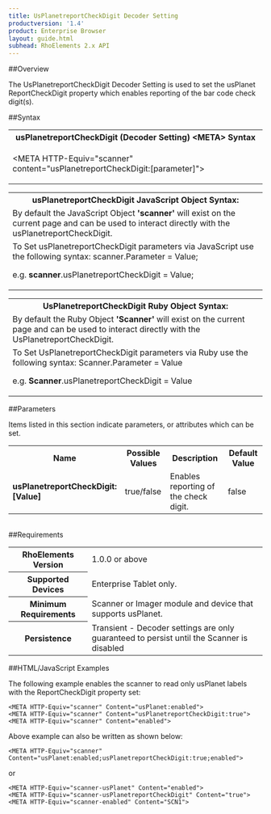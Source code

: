 ```yaml
---
title: UsPlanetreportCheckDigit Decoder Setting
productversion: '1.4'
product: Enterprise Browser
layout: guide.html
subhead: RhoElements 2.x API
---
```


##Overview

The UsPlanetreportCheckDigit Decoder Setting is used to set the usPlanet ReportCheckDigit property which enables reporting of the bar code check digit(s).

##Syntax

<table class="re-table"><tr><th class="tableHeading">usPlanetreportCheckDigit (Decoder Setting) &lt;META&gt; Syntax
</th></tr><tr><td class="clsSyntaxCells clsOddRow"><p>&lt;META HTTP-Equiv="scanner" content="usPlanetreportCheckDigit:[parameter]"&gt;</p></td></tr></table>
<table class="re-table"><tr><th class="tableHeading">usPlanetreportCheckDigit JavaScript Object Syntax:</th></tr><tr><td class="clsSyntaxCells clsOddRow">
By default the JavaScript Object <b>'scanner'</b> will exist on the current page and can be used to interact directly with the usPlanetreportCheckDigit.
</td></tr><tr><td class="clsSyntaxCells clsEvenRow">
To Set usPlanetreportCheckDigit parameters via JavaScript use the following syntax: scanner.Parameter = Value;
<P />e.g. <b>scanner</b>.usPlanetreportCheckDigit = Value;
</td></tr></table>
<table class="re-table"><tr><th class="tableHeading">UsPlanetreportCheckDigit Ruby Object Syntax:</th></tr><tr><td class="clsSyntaxCells clsOddRow">
By default the Ruby Object <b>'Scanner'</b> will exist on the current page and can be used to interact directly with the UsPlanetreportCheckDigit.
</td></tr><tr><td class="clsSyntaxCells clsEvenRow">
To Set UsPlanetreportCheckDigit parameters via Ruby use the following syntax: Scanner.Parameter = Value
<P />e.g. <b>Scanner</b>.usPlanetreportCheckDigit = Value
</td></tr></table>



##Parameters


Items listed in this section indicate parameters, or attributes which can be set.
<table class="re-table"><col width="20%" /><col width="20%" /><col width="38%" /><col width="22%" /><tr><th class="tableHeading">Name</th><th class="tableHeading">Possible Values</th><th class="tableHeading">Description</th><th class="tableHeading">Default Value</th></tr><tr><td class="clsSyntaxCells clsOddRow"><b>usPlanetreportCheckDigit:[Value]
</b></td><td class="clsSyntaxCells clsOddRow">true/false</td><td class="clsSyntaxCells clsOddRow">Enables reporting of the check digit.</td><td class="clsSyntaxCells clsOddRow">false</td></tr></table>
<table class="re-table"><col width="78%" /><col width="8%" /><col width="1%" /><col width="5%" /><col width="1%" /><col width="5%" /><col width="2%" /></table>





##Requirements

<table class="re-table"><tr><th class="tableHeading">RhoElements Version</th><td class="clsSyntaxCell clsEvenRow">1.0.0 or above
</td></tr><tr><th class="tableHeading">Supported Devices</th><td class="clsSyntaxCell clsOddRow">Enterprise Tablet only.</td></tr><tr><th class="tableHeading">Minimum Requirements</th><td class="clsSyntaxCell clsOddRow">Scanner or Imager module and device that supports usPlanet.</td></tr><tr><th class="tableHeading">Persistence</th><td class="clsSyntaxCell clsEvenRow">Transient - Decoder settings are only guaranteed to persist until the Scanner is disabled</td></tr></table>


##HTML/JavaScript Examples

The following example enables the scanner to read only usPlanet labels with the ReportCheckDigit property set:

	<META HTTP-Equiv="scanner" Content="usPlanet:enabled">
	<META HTTP-Equiv="scanner" Content="usPlanetreportCheckDigit:true">
	<META HTTP-Equiv="scanner" Content="enabled">
	
Above example can also be written as shown below:

	<META HTTP-Equiv="scanner" Content="usPlanet:enabled;usPlanetreportCheckDigit:true;enabled">
	
or

	<META HTTP-Equiv="scanner-usPlanet" Content="enabled">
	<META HTTP-Equiv="scanner-usPlanetreportCheckDigit" Content="true">
	<META HTTP-Equiv="scanner-enabled" Content="SCN1">
	





